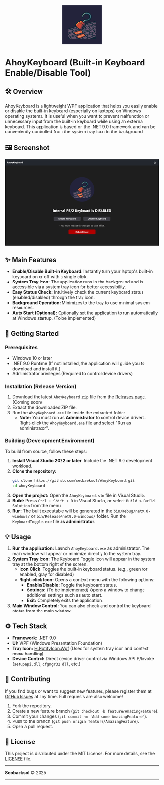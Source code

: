 <p align="center">
  <img src="assets/icon-512-maskable.png" alt="AhoyKeyboard Logo" width="128" height="128"/>
</p>

# AhoyKeyboard (Built-in Keyboard Enable/Disable Tool)

## 🛠️ Overview

AhoyKeyboard is a lightweight WPF application that helps you easily enable or disable the built-in keyboard (especially on laptops) on Windows operating systems. It is useful when you want to prevent malfunction or unnecessary input from the built-in keyboard while using an external keyboard. This application is based on the .NET 9.0 framework and can be conveniently controlled from the system tray icon in the background.

## 🖼️ Screenshot

<p align="center">
  <img src="assets/screenshot.png" alt="AhoyKeyboard Screenshot" width="600"/>
</p>

## ✨ Main Features

- **Enable/Disable Built-in Keyboard:** Instantly turn your laptop's built-in keyboard on or off with a single click.
- **System Tray Icon:** The application runs in the background and is accessible via a system tray icon for better accessibility.
- **Easy Status Check:** Intuitively check the current keyboard status (enabled/disabled) through the tray icon.
- **Background Operation:** Minimizes to the tray to use minimal system resources.
- **Auto Start (Optional):** Optionally set the application to run automatically at Windows startup. (To be implemented)

## 🚀 Getting Started

### Prerequisites

- Windows 10 or later
- .NET 9.0 Runtime (If not installed, the application will guide you to download and install it.)
- Administrator privileges (Required to control device drivers)

### Installation (Release Version)

1. Download the latest `AhoyKeyboard.zip` file from the [Releases page](https://github.com/seobaeksol/AhoyKeyboard/releases). (Coming soon)
2. Extract the downloaded ZIP file.
3. Run the `AhoyKeyboard.exe` file inside the extracted folder.
   - **Note:** You must run as **Administrator** to control device drivers. Right-click the `AhoyKeyboard.exe` file and select "Run as administrator".

### Building (Development Environment)

To build from source, follow these steps:

1. **Install Visual Studio 2022 or later:** Include the .NET 9.0 development workload.
2. **Clone the repository:**
   ```bash
   git clone https://github.com/seobaeksol/AhoyKeyboard.git
   cd AhoyKeyboard
   ```
3. **Open the project:** Open the `AhoyKeyboard.sln` file in Visual Studio.
4. **Build:** Press `Ctrl + Shift + B` in Visual Studio, or select `Build > Build Solution` from the menu.
5. **Run:** The built executable will be generated in the `bin/Debug/net9.0-windows/` or `bin/Release/net9.0-windows/` folder. Run the `KeyboardToggle.exe` file **as administrator**.

## 💡 Usage

1. **Run the application:** Launch `AhoyKeyboard.exe` as administrator. The main window will appear or minimize directly to the system tray.
2. **System Tray Icon:** The Keyboard Toggle icon will appear in the system tray at the bottom right of the screen.
   - **Icon Click:** Toggles the built-in keyboard status. (e.g., green for enabled, gray for disabled)
   - **Right-click Icon:** Opens a context menu with the following options:
     - **Enable/Disable:** Toggle the keyboard status.
     - **Settings:** (To be implemented) Opens a window to change additional settings such as auto start.
     - **Exit:** Completely exits the application.
3. **Main Window Control:** You can also check and control the keyboard status from the main window.

## ⚙️ Tech Stack

- **Framework:** .NET 9.0
- **UI:** WPF (Windows Presentation Foundation)
- **Tray Icon:** [H.NotifyIcon.Wpf](https://github.com/HavenDV/H.NotifyIcon) (Used for system tray icon and context menu handling)
- **Device Control:** Direct device driver control via Windows API P/Invoke (`setupapi.dll`, `cfgmgr32.dll`, etc.)

## 🤝 Contributing

If you find bugs or want to suggest new features, please register them at [GitHub Issues](https://github.com/seobaeksol/AhoyKeyboard/issues) at any time. Pull requests are also welcome!

1. Fork the repository.
2. Create a new feature branch (`git checkout -b feature/AmazingFeature`).
3. Commit your changes (`git commit -m 'Add some AmazingFeature'`).
4. Push to the branch (`git push origin feature/AmazingFeature`).
5. Open a pull request.

## 📜 License

This project is distributed under the MIT License. For more details, see the [LICENSE](https://github.com/seobaeksol/AhoyKeyboard/license.md) file.

---

**Seobaeksol**
© 2025

---
